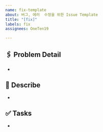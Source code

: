 ```yaml
---
name: fix-template
about: 버그, 에러  수정을 위한 Issue Template
title: "[fix]"
labels: fix
assignees: OneTen19

---
```


## 🖇️ Problem Detail

- 

## 🔨 Describe

- 

## ✅ Tasks

- 
